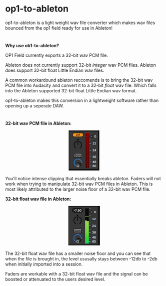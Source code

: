 # op1-to-ableton
op1-to-ableton is a light weight wav file converter which makes wav files bounced from the op1 field ready for use in Ableton!

#
**Why use ob1-to-ableton?**

OP1 Field currently exports a 32-bit wav PCM file.

Ableton does not currently support 32-bit *integer* wav PCM files. Ableton does support 32-bit float Little Endian wav files.

A common workardound ableton reccomends is to bring the 32-bit wav PCM file into Audacity and convert it to a 32-bit *float* wav file. Which falls into the Ableton supported 32-bit float Little Endian wav format. 

op1-to-ableton makes this conversion in a lightweight software rather than opening up a seperate DAW.
#


**32-bit wav PCM file in Ableton:**

<p align="center">
  <img src="https://github.com/PhoenixTagal/op1-to-ableton/blob/main/test/unsupported_file_master.png"/>
</p>

You'll notice intense clipping that essentially breaks ableton. Faders will not work when trying to manipulate 32-bit wav PCM files in Ableton. 
This is most likely attributed to the larger noise floor of a 32-bit wav PCM file. 

**32-bit float wav file in Ableton:**
<p align="center">
  <img src="https://github.com/PhoenixTagal/op1-to-ableton/blob/main/test/supported_file_master.png"/>
</p>


The 32-bit float wav file has a smaller noise floor and you can see that when the file is brought in, the level ususally stays between -12db to -2db when initially imported into a session. 

Faders are workable with a 32-bit float wav file and the signal can be boosted or attenuated to the users desired level. 
#
